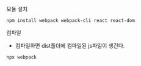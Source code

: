 모듈 설치

```
npm install webpack webpack-cli react react-dom
```

컴파일

- 컴파일하면 dist폴더에 컴파일된 js파일이 생긴다.

```
npx webpack
```
